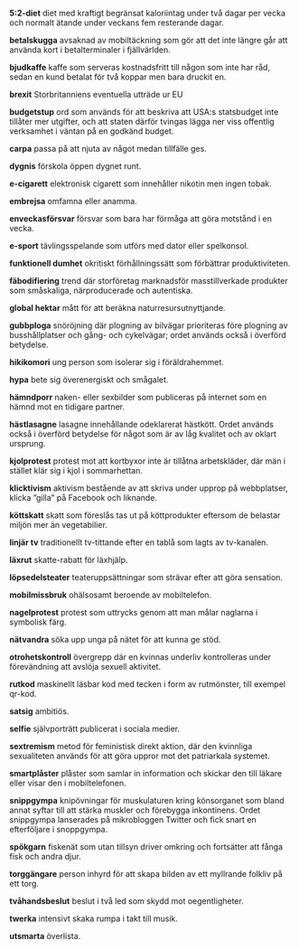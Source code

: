 **5:2-diet** diet med kraftigt begränsat kaloriintag under två dagar per vecka och normalt ätande under veckans
fem resterande dagar.

**betalskugga** avsaknad av mobiltäckning som gör att det inte längre går att använda kort i betalterminaler i
fjällvärlden. 

**bjudkaffe** kaffe som serveras kostnadsfritt till någon som inte har råd, sedan en kund betalat för två koppar men
bara druckit en. 

**brexit** Storbritanniens eventuella utträde ur EU

**budgetstup** ord som används för att beskriva att USA:s statsbudget inte tillåter mer utgifter, och att staten därför tvingas lägga ner viss offentlig verksamhet i väntan på en godkänd budget. 

**carpa** passa på att njuta av något medan tillfälle ges. 

**dygnis** förskola öppen dygnet runt.

**e-cigarett** elektronisk cigarett som innehåller nikotin men ingen tobak. 

**embrejsa** omfamna eller anamma.

**enveckasförsvar** försvar som bara har förmåga att göra motstånd i en vecka. 

**e-sport** tävlingsspelande som utförs med dator eller spelkonsol. 

**funktionell dumhet** okritiskt förhållningssätt som förbättrar produktiviteten. 

**fäbodifiering** trend där storföretag marknadsför masstillverkade produkter som småskaliga, närproducerade och
autentiska. 

**global hektar** mått för att beräkna naturresursutnyttjande. 

**gubbploga** snöröjning där plogning av bilvägar prioriteras före plogning av busshållplatser och
gång- och cykelvägar; ordet används också i överförd betydelse. 

**hikikomori** ung person som isolerar sig i föräldrahemmet.

**hypa** bete sig överenergiskt och smågalet.

**hämndporr** naken- eller sexbilder som publiceras på internet som en hämnd mot en tidigare partner. 

**hästlasagne** lasagne innehållande odeklarerat hästkött. Ordet används också i överförd betydelse för något som är av låg kvalitet och av oklart ursprung. 

**kjolprotest** protest mot att kortbyxor inte är tillåtna arbetskläder, där män i stället klär sig i kjol i sommarhettan.

**klicktivism** aktivism bestående av att skriva under upprop på webbplatser, klicka ”gilla” på
Facebook och liknande. 

**köttskatt** skatt som föreslås tas ut på köttprodukter eftersom de belastar miljön mer än
vegetabilier. 

**linjär tv** traditionellt tv-tittande efter en tablå som lagts av tv-kanalen.

**läxrut** skatte-rabatt för läxhjälp. 

**löpsedelsteater** teateruppsättningar som strävar efter att göra sensation. 

**mobilmissbruk** ohälsosamt beroende av mobiltelefon. 

**nagelprotest** protest som uttrycks genom att man målar naglarna i symbolisk färg. 

**nätvandra** söka upp unga på nätet för att kunna ge stöd.

**otrohetskontroll** övergrepp där en kvinnas underliv kontrolleras under förevändning att avslöja
sexuell aktivitet. 

**rutkod** maskinellt läsbar kod med tecken i form av rutmönster, till exempel qr-kod. 

**satsig** ambitiös.

**selfie** självporträtt publicerat i sociala medier. 

**sextremism** metod för feministisk direkt aktion, där den kvinnliga sexualiteten används för att göra uppror mot
det patriarkala systemet. 

**smartplåster** plåster som samlar in information och skickar den till läkare eller visar den i mobiltelefonen. 

**snippgympa** knipövningar för muskulaturen kring könsorganet som bland annat syftar till att
stärka muskler och förebygga inkontinens. Ordet snippgympa lanserades på mikrobloggen Twitter och fick snart en efterföljare
i snoppgympa.

**spökgarn** fiskenät som utan tillsyn driver omkring och fortsätter att fånga fisk och andra djur.

**torggängare** person inhyrd för att skapa bilden av ett myllrande folkliv på ett torg. 

**tvåhandsbeslut** beslut i två led som skydd mot oegentligheter. 

**twerka** intensivt skaka rumpa i takt till musik. 

**utsmarta** överlista.